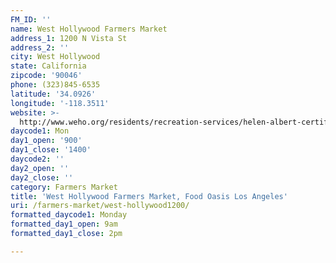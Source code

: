 ```yaml
---
FM_ID: ''
name: West Hollywood Farmers Market
address_1: 1200 N Vista St
address_2: ''
city: West Hollywood
state: California
zipcode: '90046'
phone: (323)845-6535
latitude: '34.0926'
longitude: '-118.3511'
website: >-
  http://www.weho.org/residents/recreation-services/helen-albert-certified-farmers-market
daycode1: Mon
day1_open: '900'
day1_close: '1400'
daycode2: ''
day2_open: ''
day2_close: ''
category: Farmers Market
title: 'West Hollywood Farmers Market, Food Oasis Los Angeles'
uri: /farmers-market/west-hollywood1200/
formatted_daycode1: Monday
formatted_day1_open: 9am
formatted_day1_close: 2pm

---
```

